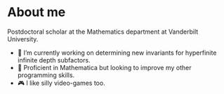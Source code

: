 # About me

Postdoctoral scholar at the Mathematics department at Vanderbilt University.

- 🔭 I’m currently working on determining new invariants for hyperfinite infinite depth subfactors.
- 🌱 Proficient in Mathematica but looking to improve my other programming skills.
- 🎮 I like silly video-games too.

